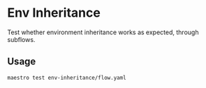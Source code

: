 # Env Inheritance

Test whether environment inheritance works as expected, through subflows.

## Usage

```bash
maestro test env-inheritance/flow.yaml
```
